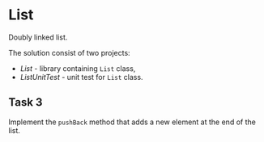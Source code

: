 # List
Doubly linked list.

The solution consist of two projects:
* _List_ - library containing `List` class,
* _ListUnitTest_ - unit test for `List` class.

## Task 3

Implement the `pushBack` method that adds a new element at the end of the list.